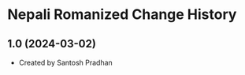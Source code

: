 Nepali Romanized Change History
====================

1.0 (2024-03-02)
----------------
* Created by Santosh Pradhan
